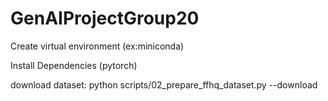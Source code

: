# GenAIProjectGroup20
Create virtual environment (ex:miniconda)

Install Dependencies (pytorch)

download dataset: python scripts/02_prepare_ffhq_dataset.py --download


